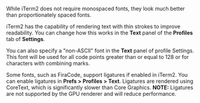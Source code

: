 While iTerm2 does not require monospaced fonts, they look much better than proportionately spaced fonts.

iTerm2 has the capability of rendering text with thin strokes to improve readability. You can change how this works in the **Text** panel of the **Profiles** tab of **Settings**.

You can also specify a "non-ASCII" font in the **Text** panel of profile Settings. This font will be used for all code points greater than or equal to 128 or for characters with combining marks.

Some fonts, such as FiraCode, support ligatures if enabled in iTerm2. You can enable ligatures in **Prefs > Profiles > Text**. Ligatures are rendered using CoreText, which is significantly slower than Core Graphics. **NOTE:** Ligatures are not supported by the GPU renderer and will reduce performance.
